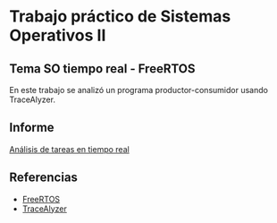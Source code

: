 # Trabajo práctico de Sistemas Operativos II 

## Tema SO tiempo real - FreeRTOS

En este trabajo se analizó un programa productor-consumidor usando TraceAlyzer.

## Informe

[Análisis de tareas en tiempo real](Informe.pdf)

## Referencias

* [FreeRTOS](https://www.freertos.org)
* [TraceAlyzer](https://percepio.com/tracealyzer/)
